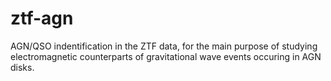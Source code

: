# ztf-agn
AGN/QSO indentification in the ZTF data, for the main purpose of studying electromagnetic counterparts of gravitational wave events occuring in AGN disks.
